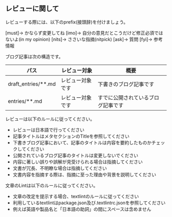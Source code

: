 ## レビューに関して

レビューする際には、以下のprefix(接頭辞)を付けましょう。

<!-- for GitHub Copilot review rule -->
[must]→ かならず変更してね
[imo]→ 自分の意見だとこうだけど修正必須ではないよ(in my opinion)
[nits]→ ささいな指摘(nitpick)
[ask]→ 質問
[fyi]→ 参考情報
<!-- for GitHub Copilot review rule-->

<!-- for GitHub Copilot review structure -->

ブログ記事は次の構造です。

| パス | レビュー対象 | 概要 |
| --- | --- | --- |
| draft_entries/**.md | レビュー対象です | 下書きのブログ記事です |
| entries/**.md | レビュー対象です | すでに公開されているブログ記事です |

<!-- for GitHub Copilot review structure -->

<!-- for GitHub Copilot review keypoint -->

レビューは以下のルールに従ってください。

- レビューは日本語で行ってください
- 記事タイトルはメタセクションのTitleを参照してください
- 下書きブログ記事において、記事のタイトルは内容を要約したものかチェックしてください
- 公開されているブログ記事のタイトルは変更しないでください
- 内容に著しい誤りや誤解が見受けられる場合は指摘してください
- 文書が冗長、不明瞭な場合は指摘してください
- 文書内容を指摘する際は、指摘に至った理由や背景を説明してください

文章のLintは以下のルールに従ってください。

- 文章の改定を提示する場合、textlintのルールに従ってください
- 利用しているtextlintはpackage.json及び.textlintrc.jsonを参照してください
- 例えば英語や製品名と「日本語の助詞」の間にスペースは含めません

<!-- for GitHub Copilot review keypoint -->
